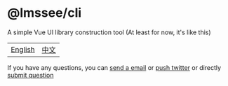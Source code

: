 # @lmssee/cli

A simple Vue UI library construction tool (At least for now, it's like this)

<table><tr>
<td><a href="https://github.com/lmssee/cli/blob/main/ReadMe.md"  target="_self">English</a></td>
<td><a href="https://github.com/lmssee/cli/blob/main/自述文件.md"  target="_self">中文</a></td>
</tr></table>

If you have any questions, you can [send a email](mailto:lmssee@icloud.com?subject=hello&cc=lmssee@qq.com,letmiseesee@gmail.com&bcc=lmssee@outlook.com&Body=Hello:) or [push twitter](https://twitter.com/letmiseesee) or directly [submit question](https://github.com/lmssee/cli/issues/new)
